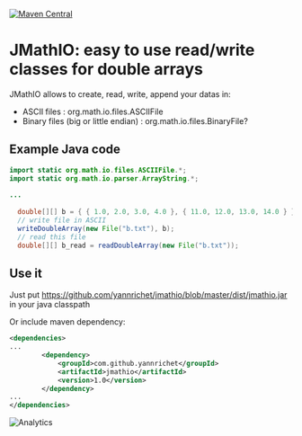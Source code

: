 [![Maven Central](https://maven-badges.herokuapp.com/maven-central/com.github.yannrichet/JMathIO/badge.svg)](https://maven-badges.herokuapp.com/maven-central/com.github.yannrichet/JMathIO)

# JMathIO: easy to use read/write classes for double arrays 

JMathIO allows to create, read, write, append your datas in:

* ASCII files : org.math.io.files.ASCIIFile
* Binary files (big or little endian) : org.math.io.files.BinaryFile? 

## Example Java code ##
```java
import static org.math.io.files.ASCIIFile.*;
import static org.math.io.parser.ArrayString.*;
 
...
 
  double[][] b = { { 1.0, 2.0, 3.0, 4.0 }, { 11.0, 12.0, 13.0, 14.0 } };
  // write file in ASCII
  writeDoubleArray(new File("b.txt"), b);
  // read this file
  double[][] b_read = readDoubleArray(new File("b.txt"));
```
## Use it ##

Just put https://github.com/yannrichet/jmathio/blob/master/dist/jmathio.jar in your java classpath 

Or include maven dependency:
```xml
<dependencies>
...
		<dependency>
			<groupId>com.github.yannrichet</groupId>
			<artifactId>jmathio</artifactId>
			<version>1.0</version>
		</dependency>
...
</dependencies>
```


![Analytics](https://ga-beacon.appspot.com/UA-109580-20/jmathio)
